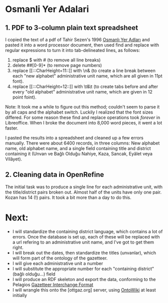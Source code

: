 # Osmanli Yer Adalari

## 1. PDF to 3-column plain text spreadsheet

I copied the text of a pdf of Tahir Sezen's 1996 [Osmanlı Yer Adları](http://www.os-ar.com/osmanli_yer_isimleri.pdf) and pasted it into a word processor document, then used find and replace with regular expressions to turn it into tab-delineated lines, as follows:

1. replace $ with # (to remove all line breaks)
2. delete ##[0-9]* (to remove page numbers)
3. replace [[:::CharHeight=11::]] with \n& (to create a line break between each "new alphabet" administrative unit name, which are all given in 11pt font).
4. replace [[:::CharHeight=12::]] with \t&\t (to create tabs before and after every "old alphabet" administrative unit name, which are given in 12 point foint).

Note: It took me a while to figure out this method; couldn't seem to parse it by all caps and the alphabet switch. Luckily I realized that the font sizes differed. For some reason these find and replace operations took _forever_ in Libreoffice. When I broke the document into 8,000 word pieces, it went a lot faster.

I pasted the results into a spreadsheet and cleaned up a few errors manually. There were about 6400 records, in three columns: New alphabet name, old alphabet name, and a single field containing title and district containing it (Unvan ve Bağlı Olduğu Nahiye, Kaza, Sancak, Eyâlet veya Vilâyet).

## 2. Cleaning data in OpenRefine

The initial task was to produce a single line for each administrative unit, with the title/district pairs broken out. Almost half of the units have only one pair. Kozan has 14 (!) pairs. It took a bit more than a day to do this.

# Next:

- I will standardize the containing district language, which contains a lot of errors. Once the database is set up, each of these will be replaced with a url refering to an administrative unit name, and I've got to get them right.
- I will break out the dates, then standardize the titles (unvanlar), which will form part of the ontology of the gazetteer.
- I will give each administrative unit a number
- I will substitute the appropriate number for each "containing district" (bağlı olduğu...) field
- I will produce an RDF skeleton and export the data, conforming to the Pelagios [Gazetteer Interchange Format](https://github.com/pelagios/pelagios-cookbook/wiki/Pelagios-Gazetteer-Interconnection-Format)
- I will wrangle this onto the [ottgaz.org] server, using [OntoWiki](http://r.duckduckgo.com/l/?kh=-1&uddg=http%3A%2F%2Faksw.org%2FProjects%2FOntoWiki) at least initially

